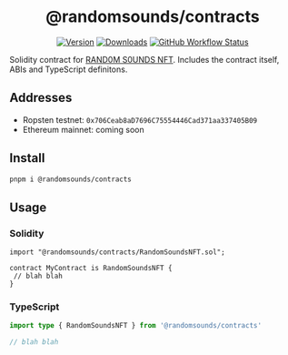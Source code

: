<div align="center">

# @randomsounds/contracts

[![Version][v-badge-url]][npm-url] [![Downloads][dl-badge-url]][npm-url] [![GitHub Workflow Status][gh-actions-img]][github-actions]
 
</div>

Solidity contract for <a href="https://randomsounds.wtf">RAND0M S0UNDS NFT</a>. Includes the contract itself, ABIs and TypeScript definitons.

## Addresses

- Ropsten testnet: `0x706Ceab8aD7696C75554446Cad371aa337405B09`
- Ethereum mainnet: coming soon

## Install

```sh
pnpm i @randomsounds/contracts
```

## Usage

### Solidity

```solidity
import "@randomsounds/contracts/RandomSoundsNFT.sol";

contract MyContract is RandomSoundsNFT {
 // blah blah
}
```

### TypeScript

```ts
import type { RandomSoundsNFT } from '@randomsounds/contracts'

// blah blah
```

[v-badge-url]: https://img.shields.io/npm/v/@randomsounds/contracts.svg?style=for-the-badge&color=black&label=&logo=npm
[npm-url]: https://www.npmjs.com/package/@randomsounds/contracts
[dl-badge-url]: https://img.shields.io/npm/dt/@randomsounds/contracts?style=for-the-badge&color=black
[github-actions]: https://github.com/randomsounds-wtf/contracts/actions
[gh-actions-img]: https://img.shields.io/github/workflow/status/randomsounds-wtf/contracts/CI?style=for-the-badge&color=black&label=&logo=github
